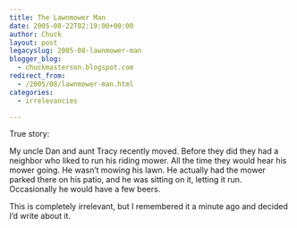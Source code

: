 ```yaml
---
title: The Lawnmower Man
date: 2005-08-22T02:19:00+00:00
author: Chuck
layout: post
legacyslug: 2005-08-lawnmower-man
blogger_blog:
  - chuckmasterson.blogspot.com
redirect_from:
  - /2005/08/lawnmower-man.html
categories:
  - irrelevancies

---
```

True story:

My uncle Dan and aunt Tracy recently moved. Before they did they had a neighbor
who liked to run his riding mower. All the time they would hear his mower
going. He wasn’t mowing his lawn. He actually had the mower parked there on his
patio, and he was sitting on it, letting it run. Occasionally he would have a
few beers.

This is completely irrelevant, but I remembered it a minute ago and decided I’d
write about it.
